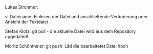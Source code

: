 Lukas Strohmer:

vi Dateiname: Einlesen der Datei und anschließende Veränderung oder Ansicht der Textdatei 

Stefan Klotz:
git pull - die aktuelle Datei wird aus dem Repository upgedated!

Moritz Schönthaler:
git push: Läd die bearbeitetet Datei hoch